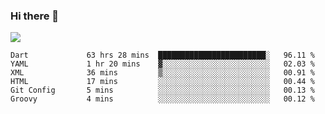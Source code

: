 ### Hi there 👋

<!--
**guozhigq/guozhigq** is a ✨ _special_ ✨ repository because its `README.md` (this file) appears on your GitHub profile.

Here are some ideas to get you started:

- 🔭 I’m currently working on ...
- 🌱 I’m currently learning ...
- 👯 I’m looking to collaborate on ...
- 🤔 I’m looking for help with ...
- 💬 Ask me about ...
- 📫 How to reach me: ...
- 😄 Pronouns: ...
- ⚡ Fun fact: ...
-->
![](https://github-readme-stats.vercel.app/api?username=guozhigq&show_icons=true)
<!--START_SECTION:waka-->

```text
Dart             63 hrs 28 mins  ████████████████████████░   96.11 %
YAML             1 hr 20 mins    ▓░░░░░░░░░░░░░░░░░░░░░░░░   02.03 %
XML              36 mins         ▒░░░░░░░░░░░░░░░░░░░░░░░░   00.91 %
HTML             17 mins         ░░░░░░░░░░░░░░░░░░░░░░░░░   00.44 %
Git Config       5 mins          ░░░░░░░░░░░░░░░░░░░░░░░░░   00.13 %
Groovy           4 mins          ░░░░░░░░░░░░░░░░░░░░░░░░░   00.12 %
```

<!--END_SECTION:waka-->
